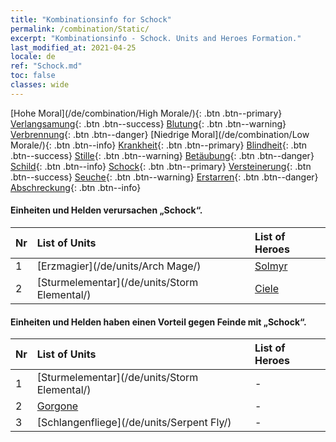 ```yaml
---
title: "Kombinationsinfo for Schock"
permalink: /combination/Static/
excerpt: "Kombinationsinfo - Schock. Units and Heroes Formation."
last_modified_at: 2021-04-25
locale: de
ref: "Schock.md"
toc: false
classes: wide
---
```


  [Hohe Moral](/de/combination/High Morale/){: .btn .btn--primary} [Verlangsamung](/de/combination/Slow/){: .btn .btn--success} [Blutung](/de/combination/Bleeding/){: .btn .btn--warning} [Verbrennung](/de/combination/Burning/){: .btn .btn--danger} [Niedrige Moral](/de/combination/Low Morale/){: .btn .btn--info} [Krankheit](/de/combination/Disease/){: .btn .btn--primary} [Blindheit](/de/combination/Blind/){: .btn .btn--success} [Stille](/de/combination/Silence/){: .btn .btn--warning} [Betäubung](/de/combination/Stun/){: .btn .btn--danger} [Schild](/de/combination/Shield/){: .btn .btn--info} [Schock](/de/combination/Static/){: .btn .btn--primary} [Versteinerung](/de/combination/Petrify/){: .btn .btn--success} [Seuche](/de/combination/Plague/){: .btn .btn--warning} [Erstarren](/de/combination/Freeze/){: .btn .btn--danger} [Abschreckung](/de/combination/Deterrence/){: .btn .btn--info} 


#### Einheiten und Helden verursachen „Schock“.

  | Nr |  List of Units  | List of Heroes | 
  |:---|:----------------|:---------------| 
  | 1 | [Erzmagier](/de/units/Arch Mage/) | [Solmyr](/de/heroes/Solmyr/) |
  | 2 | [Sturmelementar](/de/units/Storm Elemental/) | [Ciele](/de/heroes/Ciele/) |


#### Einheiten und Helden haben einen Vorteil gegen Feinde mit „Schock“.

  | Nr |  List of Units  | List of Heroes | 
  |:---|:----------------|:---------------| 
  | 1 | [Sturmelementar](/de/units/Storm Elemental/) | - |
  | 2 | [Gorgone](/de/units/Gorgon/) | - |
  | 3 | [Schlangenfliege](/de/units/Serpent Fly/) | - |
